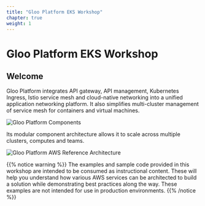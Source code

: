 ```yaml
---
title: "Gloo Platform EKS Workshop"
chapter: true
weight: 1
---
```


# Gloo Platform EKS Workshop

## Welcome

Gloo Platform integrates API gateway, API management, Kubernetes Ingress, Istio service mesh and cloud-native networking into a unified application networking platform. It also simplifies multi-cluster management of service mesh for containers and virtual machines. 

![Gloo Platform Components](./images/gloo-platform-components.png)

Its modular component architecture allows it to scale across multiple clusters, computes and teams. 

![Gloo Platform AWS Reference Architecture](images/Gloo-AWS-Ref-Architecture.png)

{{% notice warning %}}
The examples and sample code provided in this workshop are intended to be consumed as instructional content. These will help you understand how various AWS services can be architected to build a solution while demonstrating best practices along the way. These examples are not intended for use in production environments.
{{% /notice %}}
